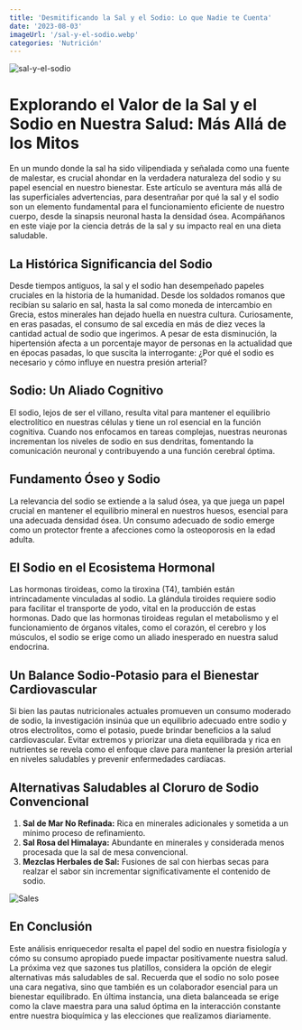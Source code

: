 ```yaml
---
title: 'Desmitificando la Sal y el Sodio: Lo que Nadie te Cuenta'
date: '2023-08-03'
imageUrl: '/sal-y-el-sodio.webp'
categories: 'Nutrición'
---
```


![sal-y-el-sodio](/sal-comun.webp)

# Explorando el Valor de la Sal y el Sodio en Nuestra Salud: Más Allá de los Mitos

En un mundo donde la sal ha sido vilipendiada y señalada como una fuente de malestar, es crucial ahondar en la verdadera naturaleza del sodio y su papel esencial en nuestro bienestar. Este artículo se aventura más allá de las superficiales advertencias, para desentrañar por qué la sal y el sodio son un elemento fundamental para el funcionamiento eficiente de nuestro cuerpo, desde la sinapsis neuronal hasta la densidad ósea. Acompáñanos en este viaje por la ciencia detrás de la sal y su impacto real en una dieta saludable.

## La Histórica Significancia del Sodio

Desde tiempos antiguos, la sal y el sodio han desempeñado papeles cruciales en la historia de la humanidad. Desde los soldados romanos que recibían su salario en sal, hasta la sal como moneda de intercambio en Grecia, estos minerales han dejado huella en nuestra cultura. Curiosamente, en eras pasadas, el consumo de sal excedía en más de diez veces la cantidad actual de sodio que ingerimos. A pesar de esta disminución, la hipertensión afecta a un porcentaje mayor de personas en la actualidad que en épocas pasadas, lo que suscita la interrogante: ¿Por qué el sodio es necesario y cómo influye en nuestra presión arterial?

## Sodio: Un Aliado Cognitivo

El sodio, lejos de ser el villano, resulta vital para mantener el equilibrio electrolítico en nuestras células y tiene un rol esencial en la función cognitiva. Cuando nos enfocamos en tareas complejas, nuestras neuronas incrementan los niveles de sodio en sus dendritas, fomentando la comunicación neuronal y contribuyendo a una función cerebral óptima.

## Fundamento Óseo y Sodio

La relevancia del sodio se extiende a la salud ósea, ya que juega un papel crucial en mantener el equilibrio mineral en nuestros huesos, esencial para una adecuada densidad ósea. Un consumo adecuado de sodio emerge como un protector frente a afecciones como la osteoporosis en la edad adulta.

## El Sodio en el Ecosistema Hormonal

Las hormonas tiroideas, como la tiroxina (T4), también están intrincadamente vinculadas al sodio. La glándula tiroides requiere sodio para facilitar el transporte de yodo, vital en la producción de estas hormonas. Dado que las hormonas tiroideas regulan el metabolismo y el funcionamiento de órganos vitales, como el corazón, el cerebro y los músculos, el sodio se erige como un aliado inesperado en nuestra salud endocrina.

## Un Balance Sodio-Potasio para el Bienestar Cardiovascular

Si bien las pautas nutricionales actuales promueven un consumo moderado de sodio, la investigación insinúa que un equilibrio adecuado entre sodio y otros electrolitos, como el potasio, puede brindar beneficios a la salud cardiovascular. Evitar extremos y priorizar una dieta equilibrada y rica en nutrientes se revela como el enfoque clave para mantener la presión arterial en niveles saludables y prevenir enfermedades cardíacas.

## Alternativas Saludables al Cloruro de Sodio Convencional

1. **Sal de Mar No Refinada:** Rica en minerales adicionales y sometida a un mínimo proceso de refinamiento.
2. **Sal Rosa del Himalaya:** Abundante en minerales y considerada menos procesada que la sal de mesa convencional.
3. **Mezclas Herbales de Sal:** Fusiones de sal con hierbas secas para realzar el sabor sin incrementar significativamente el contenido de sodio.

![Sales](/sales-bien.webp)

## En Conclusión

Este análisis enriquecedor resalta el papel del sodio en nuestra fisiología y cómo su consumo apropiado puede impactar positivamente nuestra salud. La próxima vez que sazones tus platillos, considera la opción de elegir alternativas más saludables de sal. Recuerda que el sodio no solo posee una cara negativa, sino que también es un colaborador esencial para un bienestar equilibrado. En última instancia, una dieta balanceada se erige como la clave maestra para una salud óptima en la interacción constante entre nuestra bioquímica y las elecciones que realizamos diariamente.

